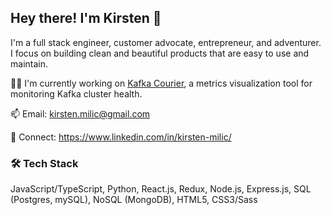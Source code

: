 ## Hey there! I'm Kirsten 👋

I'm a full stack engineer, customer advocate, entrepreneur, and adventurer. I focus on building clean and beautiful products that are easy to use and maintain.

👩‍💻 I'm currently working on [Kafka Courier](http://kafkacourier.io/), a metrics visualization tool for monitoring Kafka cluster health.

📫 Email: kirsten.milic@gmail.com

🤝 Connect: https://www.linkedin.com/in/kirsten-milic/

### 🛠 Tech Stack
JavaScript/TypeScript, Python, React.js, Redux, Node.js, Express.js, SQL (Postgres, mySQL), NoSQL (MongoDB), HTML5, CSS3/Sass

